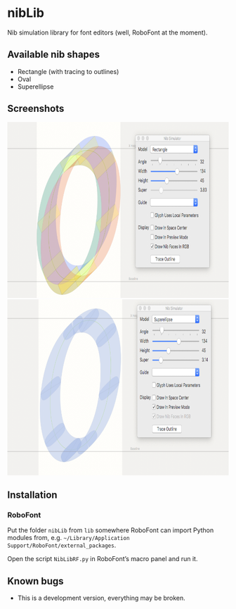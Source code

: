 # nibLib

Nib simulation library for font editors (well, RoboFont at the moment).

## Available nib shapes

* Rectangle (with tracing to outlines)
* Oval
* Superellipse

## Screenshots

<img src="images/rectangle-rgb.png" width="800" height="400" alt="">

<img src="images/superellipse.png" width="800" height="400" alt="">

## Installation

### RoboFont

Put the folder `nibLib` from `lib` somewhere RoboFont can import Python modules from, e.g. `~/Library/Application Support/RoboFont/external_packages`.

Open the script `NibLibRF.py` in RoboFont’s macro panel and run it.

## Known bugs

* This is a development version, everything may be broken.

